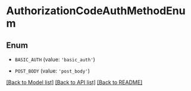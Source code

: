 # AuthorizationCodeAuthMethodEnum


## Enum

* `BASIC_AUTH` (value: `'basic_auth'`)

* `POST_BODY` (value: `'post_body'`)

[[Back to Model list]](../README.md#documentation-for-models) [[Back to API list]](../README.md#documentation-for-api-endpoints) [[Back to README]](../README.md)



